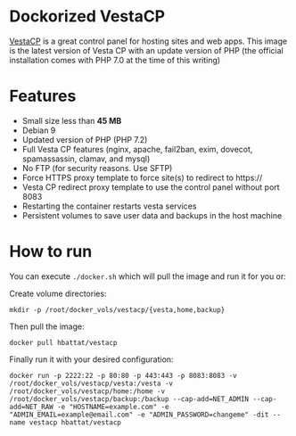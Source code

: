 # Dockorized VestaCP

[VestaCP](https://vestacp.com) is a great control panel for hosting sites and web apps. This image is the latest version of Vesta CP with an update version of PHP (the official installation comes with PHP 7.0 at the time of this writing)

# Features
- Small size less than **45 MB**
- Debian 9
- Updated version of PHP (PHP 7.2)
- Full Vesta CP features (nginx, apache, fail2ban, exim, dovecot, spamassassin, clamav, and mysql)
- No FTP (for security reasons. Use SFTP)
- Force HTTPS proxy template to force site(s) to redirect to https://
- Vesta CP redirect proxy template to use the control panel without port 8083
- Restarting the container restarts vesta services
- Persistent volumes to save user data and backups in the host machine


# How to run
You can execute `./docker.sh` which will pull the image and run it for you or:

Create volume directories:
```
mkdir -p /root/docker_vols/vestacp/{vesta,home,backup}
```

Then pull the image:
```
docker pull hbattat/vestacp
```

Finally run it with your desired configuration:
```
docker run -p 2222:22 -p 80:80 -p 443:443 -p 8083:8083 -v /root/docker_vols/vestacp/vesta:/vesta -v /root/docker_vols/vestacp/home:/home -v /root/docker_vols/vestacp/backup:/backup --cap-add=NET_ADMIN --cap-add=NET_RAW -e "HOSTNAME=example.com" -e "ADMIN_EMAIL=example@email.com" -e "ADMIN_PASSWORD=changeme" -dit --name vestacp hbattat/vestacp
```
